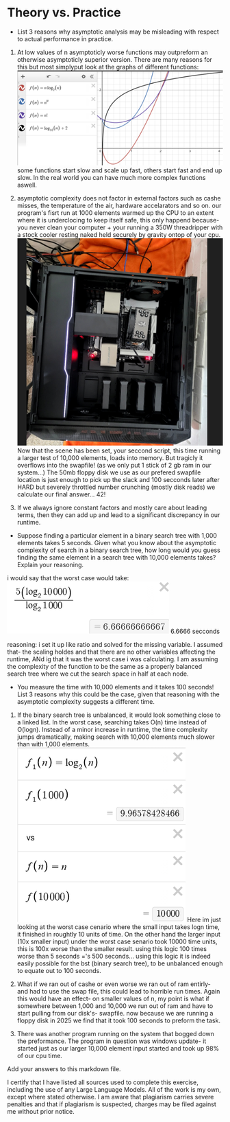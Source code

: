 # Theory vs. Practice

- List 3 reasons why asymptotic analysis may be misleading with respect to
  actual performance in practice.

1. At low values of n asymptoticly worse functions may outpreform an otherwise asymptoticly superior version.
There are many reasons for this but most simplyput look at the graphs of different functions:
![look the pretty lines](image.png)
some functions start slow and scale up fast, others start fast and end up slow. In the real world you can have much more complex functions aswell. 

2. asymptotic complexity does not factor in external factors such as cashe misses, the temperature of the air, hardware accelarators and so on.
our program's fisrt run at 1000 elements warmed up the CPU to an extent where it is underclocing to keep itself safe, this only happend because-
you never clean your computer + your running a 350W threadripper with a stock cooler resting naked held securely by gravity ontop of your cpu. ![my computer before my real cooler arived](image-1.png)
Now that the scene has been set, your seccond script, this time running a larger test of 10,000 elements, loads into memory. But tragicly it overflows into
the swapfile! (as we only put 1 stick of 2 gb ram in our system...) The 50mb floppy disk we use as our prefered swapfile location is just enough to 
pick up the slack and 100 secconds later after HARD but severely throttled number crunching (mostly disk reads) we calculate our final answer... 42!

3. If we always ignore constant factors and mostly care about leading terms, then they can add up and lead to a significant discrepancy in our runtime.

- Suppose finding a particular element in a binary search tree with 1,000
  elements takes 5 seconds. Given what you know about the asymptotic complexity
  of search in a binary search tree, how long would you guess finding the same
  element in a search tree with 10,000 elements takes? Explain your reasoning.

i would say that the worst case would take:
![6.66](calculator.png)
6.6666 secconds

reasoning: i set it up like ratio and solved for the missing variable. I assumed that-
the scaling holdes and that there are no other variables affecting the runtime, ANd ig that it was the worst case i was calculating.
I am assuming the complexity of the function to be the same as a properly balanced search tree where we cut the search space in half at each node.

- You measure the time with 10,000 elements and it takes 100 seconds! List 3
  reasons why this could be the case, given that reasoning with the asymptotic
  complexity suggests a different time.

1. If the binary search tree is unbalanced, it would look something close to a linked list. In the worst case, searching takes O(n) time instead of O(logn).
Instead of a minor increase in runtime, the time complexity jumps dramatically, making search with 10,000 elements much slower than with 1,000 elements.
![alt text](image-2.png)
Here im just looking at the worst case cenario where the small input takes logn time, it finished in roughtly 10 units of time.
On the other hand the larger input (10x smaller input) under the worst case senario took 10000 time units, this is 100x worse than the smaller result.
using this logic 100 times worse than 5 seconds ='s 500 seconds... using this logic it is indeed easily possible for the bst (binary search tree),
to be unbalanced enough to equate out to 100 seconds.

2. What if we ran out of cashe or even worse we ran out of ram entirly-
and had to use the swap file, this could lead to horrible run times. Again this would have an effect-
on smaller values of n, my point is what if somewhere between 1,000 and 10,000 we run out of ram and have to start pulling from our disk's-
swapfile. now because we are running a floppy disk in 2025 we find that it took 100 seconds to preform the task.

3. There was another program running on the system that bogged down the preformance. The program in question was windows update-
it started just as our larger 10,000 element input started and took up 98% of our cpu time.

Add your answers to this markdown file.


I certify that I have listed all sources used to complete this exercise, including the use of any Large Language Models. All of the work is my own, except where stated otherwise. I am aware that plagiarism carries severe penalties and that if plagiarism is suspected, charges may be filed against me without prior notice.